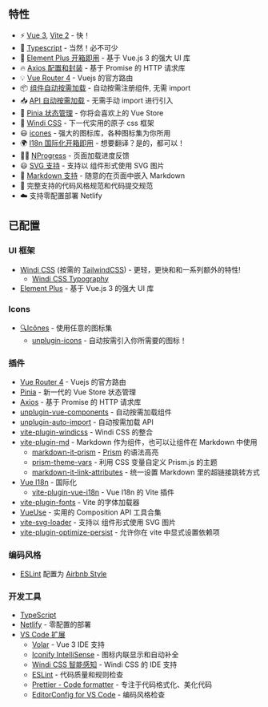 
## 特性

- ⚡️ [Vue 3](https://github.com/vuejs/vue-next), [Vite 2](https://github.com/vitejs/vite) - 快！
- 💪 [Typescript](https://www.typescriptlang.org/) - 当然！必不可少
- 🎉 [Element Plus 开箱即用](https://github.com/element-plus/element-plus) - 基于 Vue.js 3 的强大 UI 库
- 🔥 [Axios 配置和封装](https://github.com/axios/axios) - 基于 Promise 的 HTTP 请求库
- 💡 [Vue Router 4](https://router.vuejs.org/zh/) - Vuejs 的官方路由
- 📦 [组件自动按需加载](https://github.com/antfu/unplugin-vue-components) - 自动按需注册组件, 无需 import
- 📥 [API 自动按需加载](https://github.com/antfu/unplugin-auto-import) - 无需手动 import 进行引入
- 🍍 [Pinia 状态管理](https://pinia.esm.dev/) - 你将会喜欢上的 Vue Store
- 🎨 [Windi CSS](https://github.com/windicss/windicss) - 下一代实用的原子 css 框架
- 😃 [icones](https://github.com/antfu/unplugin-icons) - 强大的图标库，各种图标集为你所用
- 🌍 [I18n 国际化开箱即用](./locales) - 想要翻译？是的，都可以！
- 👩‍🎨 [NProgress](https://github.com/rstacruz/nprogress) - 页面加载进度反馈
- 😃 [SVG 支持](https://github.com/jpkleemans/vite-svg-loader) - 支持以 组件形式使用 SVG 图片
- 📑 [Markdown 支持](https://github.com/antfu/vite-plugin-md) - 随意的在页面中嵌入 Markdown
- 🔑 完整支持的代码风格规范和代码提交规范
- ☁️ 支持零配置部署 Netlify

## 已配置

### UI 框架

- [Windi CSS](https://github.com/windicss/windicss) (按需的 [TailwindCSS](https://tailwindcss.com/)) - 更轻，更快和和一系列额外的特性!
  - [Windi CSS Typography](https://windicss.org/plugins/official/typography.html)
- [Element Plus](https://github.com/element-plus/element-plus) - 基于 Vue.js 3 的强大 UI 库

### Icons

- [🔍Icônes](https://icones.netlify.app/) - 使用任意的图标集
  - [unplugin-icons](https://github.com/antfu/unplugin-icons) - 自动按需引入你所需要的图标！

### 插件

- [Vue Router 4](https://router.vuejs.org/zh/) - Vuejs 的官方路由
- [Pinia](https://pinia.esm.dev) - 新一代的 Vue Store 状态管理
- [Axios](https://github.com/axios/axios) - 基于 Promise 的 HTTP 请求库
- [unplugin-vue-components](https://github.com/antfu/unplugin-vue-components) - 自动按需加载组件
- [unplugin-auto-import](https://github.com/antfu/unplugin-auto-import) - 自动按需加载 API
- [vite-plugin-windicss](https://github.com/antfu/vite-plugin-windicss) - Windi CSS 的整合
- [vite-plugin-md](https://github.com/antfu/vite-plugin-md) - Markdown 作为组件，也可以让组件在 Markdown 中使用
  - [markdown-it-prism](https://github.com/jGleitz/markdown-it-prism) - [Prism](https://prismjs.com/) 的语法高亮
  - [prism-theme-vars](https://github.com/antfu/prism-theme-vars) - 利用 CSS 变量自定义 Prism.js 的主题
  - [markdown-it-link-attributes](https://github.com/crookedneighbor/markdown-it-link-attributes) - 统一设置 Markdown 里的超链接跳转方式
- [Vue I18n](https://github.com/intlify/vue-i18n-next) - 国际化
  - [vite-plugin-vue-i18n](https://github.com/intlify/vite-plugin-vue-i18n) - Vue I18n 的 Vite 插件
- [vite-plugin-fonts](https://github.com/stafyniaksacha/vite-plugin-fonts) - Vite 的字体加载器
- [VueUse](https://github.com/antfu/vueuse) - 实用的 Composition API 工具合集
- [vite-svg-loader](https://github.com/jpkleemans/vite-svg-loader) - 支持以 组件形式使用 SVG 图片
- [vite-plugin-optimize-persist](https://github.com/antfu/vite-plugin-optimize-persist) - 允许你在 vite 中显式设置依赖项

### 编码风格

- [ESLint](https://eslint.org/) 配置为 [Airbnb Style](https://github.com/airbnb/javascript)

### 开发工具

- [TypeScript](https://www.typescriptlang.org/)
- [Netlify](https://www.netlify.com/) - 零配置的部署
- [VS Code 扩展](./.vscode/extensions.json)
  - [Volar](https://marketplace.visualstudio.com/items?itemName=johnsoncodehk.volar) - Vue 3 IDE 支持
  - [Iconify IntelliSense](https://marketplace.visualstudio.com/items?itemName=antfu.iconify) - 图标内联显示和自动补全
  - [Windi CSS 智能感知](https://marketplace.visualstudio.com/items?itemName=voorjaar.windicss-intellisense) - Windi CSS 的 IDE 支持
  - [ESLint](https://marketplace.visualstudio.com/items?itemName=dbaeumer.vscode-eslint) - 代码质量和规则检查
  - [Prettier - Code formatter](https://marketplace.visualstudio.com/items?itemName=esbenp.prettier-vscode) - 专注于代码格式化、美化代码
  - [EditorConfig for VS Code](https://marketplace.visualstudio.com/items?itemName=EditorConfig.EditorConfig) - 编码风格检查

